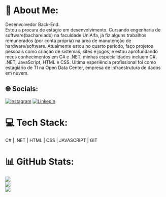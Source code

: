 # 💫 About Me:
Desenvolvedor Back-End.<br>Estou a procura de estágio em desenvolvimento.
Cursando engenharia de
software(bacharelado) na
faculdade UniAlfa, já fiz alguns
trabalhos remunerados (por conta
própria) na área de manutenção
de hardware/software.
Atualmente estou no quarto
período, faço projetos pessoais
como criação de sistemas, sites e jogos, e
estou aprofundando meus
conhecimentos em C# e .NET,
minhas especialidades incluem C#, .NET, JavaScript, HTML e CSS. 
Ultima esperiência profissional foi como estagiário de TI na Open Data Center, empresa de infraestrutura de dados em nuvem.<br>


## 🌐 Socials:
[![Instagram](https://img.shields.io/badge/Instagram-%23E4405F.svg?logo=Instagram&logoColor=white)](https://instagram.com/pedro_gsgl) [![LinkedIn](https://img.shields.io/badge/LinkedIn-%230077B5.svg?logo=linkedin&logoColor=white)](https://www.linkedin.com/in/pedro-gualberto-9a2b62316/)

# 💻 Tech Stack:
C# | .NET | HTML | CSS | JAVASCRIPT | GIT
# 📊 GitHub Stats:
![](https://github-readme-stats.vercel.app/api?username=PedroGualberto1203&theme=neon&hide_border=false&include_all_commits=false&count_private=false)<br/>
![](https://github-readme-streak-stats.herokuapp.com/?user=PedroGualberto1203&theme=neon&hide_border=false)<br/>
![](https://github-readme-stats.vercel.app/api/top-langs/?username=PedroGualberto1203&theme=neon&hide_border=false&include_all_commits=false&count_private=false&layout=compact)

<!-- Proudly created with GPRM ( https://gprm.itsvg.in ) -->
